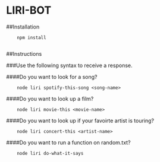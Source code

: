 # LIRI-BOT



##Installation

````
    npm install
    
````

##Instructions

###Use the following syntax to receive a response.

####Do you want to look for a song?

````
    node liri spotify-this-song <song-name>

````

####Do you want to look up a film?

````
    node liri movie-this <movie-name>

````

####Do you want to look up if your favoirte artist is touring?

````
    node liri concert-this <artist-name>

````

####Do you want to run a function on random.txt?

````
    node liri do-what-it-says 

````